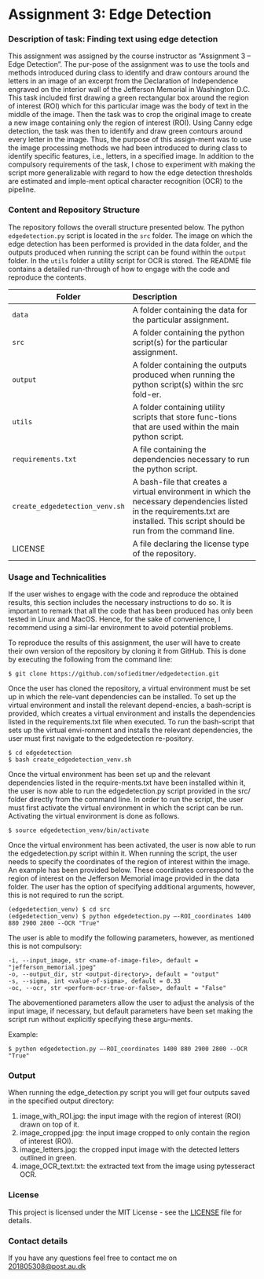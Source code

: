 # Assignment 3: Edge Detection

### Description of task: Finding text using edge detection <br>
This assignment was assigned by the course instructor as “Assignment 3 – Edge Detection”. The pur-pose of the assignment was to use the tools and methods introduced during class to identify and draw contours around the letters in an image of an excerpt from the Declaration of Independence engraved on the interior wall of the Jefferson Memorial in Washington D.C. This task included first drawing a green rectangular box around the region of interest (ROI) which for this particular image was the body of text in the middle of the image. Then the task was to crop the original image to create a new image containing only the region of interest (ROI). Using Canny edge detection, the task was then to identify and draw green contours around every letter in the image. Thus, the purpose of this assign-ment was to use the image processing methods we had been introduced to during class to identify specific features, i.e., letters, in a specified image. 
In addition to the compulsory requirements of the task, I chose to experiment with making the script more generalizable with regard to how the edge detection thresholds are estimated and imple-ment optical character recognition (OCR) to the pipeline. 


### Content and Repository Structure <br>

The repository follows the overall structure presented below. The python ```edgedetection.py``` script is located in the ```src``` folder. The image on which the edge detection has been performed is provided in the data folder, and the outputs produced when running the script can be found within the ```output``` folder. In the ```utils``` folder a utility script for OCR is stored. The README file contains a detailed run-through of how to engage with the code and reproduce the contents.

| Folder | Description|
|--------|:-----------|
| ```data``` | A folder containing the data for the particular assignment.
| ```src``` | A folder containing the python script(s) for the particular assignment.
| ```output``` | A folder containing the outputs produced when running the python script(s) within the src fold-er.
| ```utils``` | A folder containing utility scripts that store func-tions that are used within the main python script.
| ```requirements.txt```| A file containing the dependencies necessary to run the python script.
| ```create_edgedetection_venv.sh```| A bash-file that creates a virtual environment in which the necessary dependencies listed in the requirements.txt are installed. This script should be run from the command line.
| LICENSE | A file declaring the license type of the repository.


### Usage and Technicalities <br>
If the user wishes to engage with the code and reproduce the obtained results, this section includes the necessary instructions to do so. It is important to remark that all the code that has been produced has only been tested in Linux and MacOS. Hence, for the sake of convenience, I recommend using a simi-lar environment to avoid potential problems. <br>

To reproduce the results of this assignment, the user will have to create their own version of the repository by cloning it from GitHub. This is done by executing the following from the command line: 

```
$ git clone https://github.com/sofieditmer/edgedetection.git 
```

Once the user has cloned the repository, a virtual environment must be set up in which the rele-vant dependencies can be installed. To set up the virtual environment and install the relevant depend-encies, a bash-script is provided, which creates a virtual environment and installs the dependencies listed in the requirements.txt file when executed. To run the bash-script that sets up the virtual envi-ronment and installs the relevant dependencies, the user must first navigate to the edgedetection re-pository. 

```
$ cd edgedetection
$ bash create_edgedetection_venv.sh 
```

Once the virtual environment has been set up and the relevant dependencies listed in the require-ments.txt have been installed within it, the user is now able to run the edgedetection.py script provided in the src/ folder directly from the command line. In order to run the script, the user must first activate the virtual environment in which the script can be run. Activating the virtual environment is done as follows.

```
$ source edgedetection_venv/bin/activate
```

Once the virtual environment has been activated, the user is now able to run the edgedetection.py script within it. When running the script, the user needs to specify the coordinates of the region of interest within the image. An example has been provided below. These coordinates correspond to the region of interest on the Jefferson Memorial image provided in the data folder. The user has the option of specifying additional arguments, however, this is not required to run the script.
```
(edgedetection_venv) $ cd src
(edgedetection_venv) $ python edgedetection.py –-ROI_coordinates 1400 880 2900 2800 --OCR "True"
```

The user is able to modify the following parameters, however, as mentioned this is not compulsory:
```
-i, --input_image, str <name-of-image-file>, default = "jefferson_memorial.jpeg"
-o, --output_dir, str <output-directory>, default = "output"
-s, --sigma, int <value-of-sigma>, default = 0.33
-oc, --ocr, str <perform-ocr-true-or-false>, default = "False"
```
The abovementioned parameters allow the user to adjust the analysis of the input image, if necessary, but default parameters have been set making the script run without explicitly specifying these argu-ments.  

Example: <br>
```
$ python edgedetection.py –-ROI_coordinates 1400 880 2900 2800 --OCR "True"
```

### Output <br>
When running the edge_detection.py script you will get four outputs saved in the specified output directory:
1. image_with_ROI.jpg: the input image with the region of interest (ROI) drawn on top of it.
2. image_cropped.jpg: the input image cropped to only contain the region of interest (ROI).
3. image_letters.jpg: the cropped input image with the detected letters outlined in green.
4. image_OCR_text.txt: the extracted text from the image using pytesseract OCR.


### License <br>
This project is licensed under the MIT License - see the [LICENSE](https://github.com/sofieditmer/edgedetection/blob/main/LICENSE) file for details.

### Contact details <br>
If you have any questions feel free to contact me on [201805308@post.au.dk](201805308@post.au.dk)

